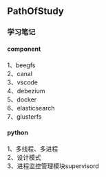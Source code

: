 ## PathOfStudy
### 学习笔记  
#### component
1、beegfs  
2、canal  
3、vscode  
4、debezium  
5、docker  
6、elasticsearch  
7、glusterfs  

#### python
1、多线程、多进程  
2、设计模式  
3、进程监控管理模块supervisord  




